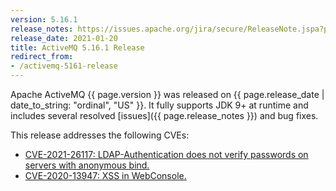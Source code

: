```yaml
---
version: 5.16.1
release_notes: https://issues.apache.org/jira/secure/ReleaseNote.jspa?projectId=12311210&version=12347027
release_date: 2021-01-20
title: ActiveMQ 5.16.1 Release 
redirect_from:
- /activemq-5161-release
---
```

Apache ActiveMQ {{ page.version }} was released on {{ page.release_date | date_to_string: "ordinal", "US" }}. It fully supports JDK 9+ at runtime and includes several resolved [issues]({{ page.release_notes }}) and bug fixes.

This release addresses the following CVEs:
- [CVE-2021-26117: LDAP-Authentication does not verify passwords on servers with anonymous bind.](../security-advisories.data/CVE-2021-26117-announcement.txt)
- [CVE-2020-13947: XSS in WebConsole.](../security-advisories.data/CVE-2020-13947-announcement.txt)
